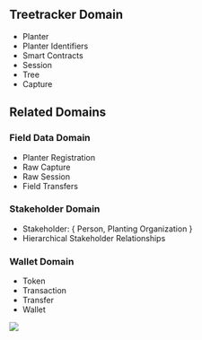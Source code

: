 ## Treetracker Domain
* Planter
* Planter Identifiers
* Smart Contracts
* Session
* Tree
* Capture

## Related Domains

### Field Data Domain
* Planter Registration
* Raw Capture
* Raw Session
* Field Transfers

### Stakeholder Domain
* Stakeholder: { Person, Planting Organization }
* Hierarchical Stakeholder Relationships

### Wallet Domain
* Token
* Transaction
* Transfer
* Wallet


![](https://github.com/Greenstand/system-design-docs/blob/master/domain-model/diagram.svg)

